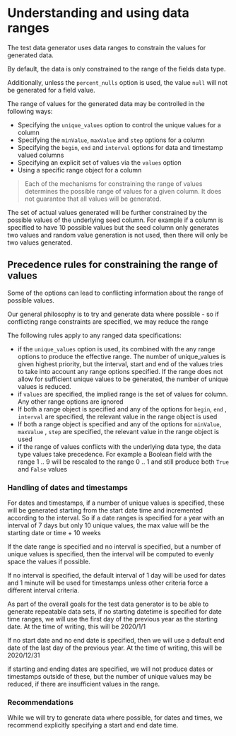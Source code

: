 # Understanding and using data ranges

The test data generator uses data ranges to constrain the values for generated data. 

By default, the data is only constrained to the range of the fields data type. 

Additionally, unless the `percent_nulls` option is used, the value `null` will not be generated for a field value.

The range of values for the generated data may be controlled in the following ways:
- Specifying the `unique_values` option to control the unique values for a column
- Specifying the `minValue`, `maxValue` and `step` options for a column
- Specifying the `begin`, `end` and `interval` options for data and timestamp valued columns
- Specifying an explicit set of values via the `values` option
- Using a specific range object for a column

> Each of the mechanisms for constraining the range of values determines the possible range of values
> for a given column. It does not guarantee that all values will be generated.

The set of actual values generated will be further constrained by the possible values of the underlying seed column. 
For example if a column is specified to have 10 possible values but the seed column only generates two values 
and random value generation is not used, then there will only be two values generated.

## Precedence rules for constraining the range of values

Some of the options can lead to conflicting information about the range of possible values. 
 
Our general philosophy is to try and generate data where possible - so if conflicting range constraints are specified, 
we may reduce the range

The following rules apply to any ranged data specifications:

- if the `unique_values` option is used, its combined with the any range options to produce the effective range. 
The number of unique_values is given highest priority, but the interval, start and end of the values tries to take 
into account any range options specified. If the range does not allow for sufficient unique values to be generated, 
the number of unique values is reduced. 
- if `values` are specified, the implied range is the set of values for column. Any other range options are ignored
- If both a range object is specified and any of the options for `begin`, `end` , `interval` are specified, 
the relevant value in the range object is used
- If both a range object is specified and any of the options for `minValue`, `maxValue` , `step` are specified, 
the relevant value in the range object is used
- if the range of values conflicts with the underlying data type, the data type values take precedence. For example 
a Boolean field with the range 1 .. 9 will be rescaled to the range 0 .. 1 and still produce both `True` and `False` 
values

### Handling of dates and timestamps

For dates and timestamps, if a number of unique values is specified, these will be generated starting from the start 
date time and incremented according to the interval. So if a date ranges is specified for a year with an interval of 7 
days but only 10 unique values, the max value will be the starting date or time + 10 weeks

If the date range is specified and no interval is specified, but a number of unique values is specified, then 
the interval will be computed to evenly space the values if possible.

If no interval is specified, the default interval of 1 day will be used for dates and 1 minute will be used for 
timestamps unless other criteria force a different interval criteria.

As part of the overall goals for the test data generator is to be able to generate repeatable data sets, 
if no starting datetime is specified for date time ranges, we will use the first day of the previous year as 
the starting date. At the time of writing, this will be 2020/1/1

If no start date and no end date is specified, then we will use a default end date of the last day of the previous year.
At the time of writing, this will be 2020/12/31

if starting and ending dates are specified, we will not produce dates or timestamps outside of these, but the number of 
unique values may be reduced, if there are insufficient values in the range.


### Recommendations

While we will try to generate data where possible, for dates and times, we recommend explicitly specifying a 
start and end date time. 

